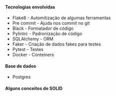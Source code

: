 #### Tecnologias envolvidas
- Flake8 - Automitização de algumas ferramentas
- Pre commit - Ajuda nos commit no git
- Black - Formatador de código
- Pylintrc - Padronização de código
- SQLAlchemy - ORM
- Faker - Criação de dados fakes para testes
- Pytest - Testes
- Docker - Conteiners

#### Base de dados
- Postgres

#### Alguns conceitos de SOLID
